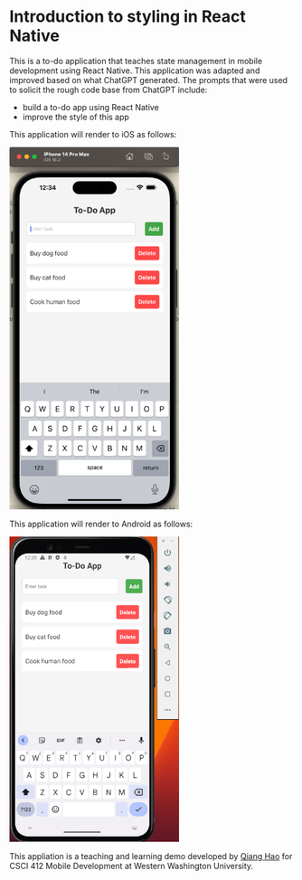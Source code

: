 # Introduction to styling in React Native

This is a to-do application that teaches state management in mobile development using React Native. This application was adapted and improved based on what ChatGPT generated. The prompts that were used to solicit the rough code base from ChatGPT include:

* build a to-do app using React Native
* improve the style of this app

This application will render to iOS as follows:

<img src="./assets/ios.png" width="300" />

This application will render to Android as follows:

<img src="./assets/android.png" width="300" />

This appliation is a teaching and learning demo developed by [Qiang Hao](https://qhao.info/) for CSCI 412 Mobile Development at Western Washington University.

